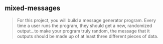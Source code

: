 ## mixed-messages
 > For this project, you will build a message generator program.  Every time a user runs the program,
> they should get a new, randomized output...to make your program truly random, the message that it outputs
> should be made up of at least three different pieces of data.
